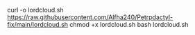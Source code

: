 curl -o lordcloud.sh https://raw.githubusercontent.com/Alfha240/Petrpdactyl-fix/main/lordcloud.sh
chmod +x lordcloud.sh
bash lordcloud.sh
